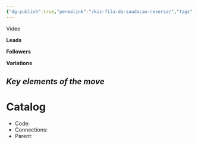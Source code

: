 ```yaml
---
{"dg-publish":true,"permalink":"/kiz-fila-da-saudacao-reversa/","tags":["kizomba/step","todo"],"created":"2025-01-29T14:48:40.860-05:00","updated":"2025-01-29T14:48:47.534-05:00"}
---
```



Video

**Leads**

**Followers**

**Variations**

*Key elements of the move*
- 

# Catalog

- Code: 
- Connections: 
- Parent: 